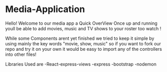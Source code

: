 # Media-Application
Hello! Welcome to our media app a Quick OverView
Once up and running youll be able to add movies, music and TV shows to your roster too watch !

While some Components arent yet finished we tried to keep it simple by using mainly the key words "movie, show, music" so if you want to fork our repo and try it on your own it would be easy to import any of the controllers into other files!


Libraries Used are
-React-express-views
-express
-bootstrap
-nodemon
